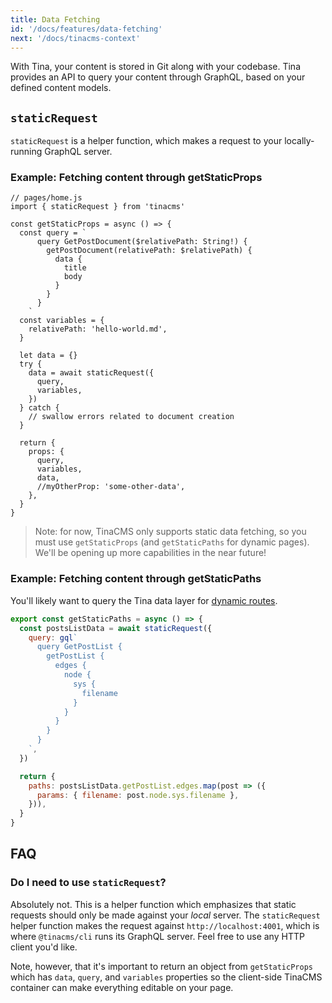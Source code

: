 ```yaml
---
title: Data Fetching
id: '/docs/features/data-fetching'
next: '/docs/tinacms-context'
---
```


With Tina, your content is stored in Git along with your codebase. Tina provides an API to query your content through GraphQL, based on your defined content models.

## `staticRequest`

`staticRequest` is a helper function, which makes a request to your locally-running GraphQL server.

### Example: Fetching content through getStaticProps

```tsx
// pages/home.js
import { staticRequest } from 'tinacms'

const getStaticProps = async () => {
  const query = `
      query GetPostDocument($relativePath: String!) {
        getPostDocument(relativePath: $relativePath) {
          data {
            title
            body
          }
        }
      }
    `
  const variables = {
    relativePath: 'hello-world.md',
  }

  let data = {}
  try {
    data = await staticRequest({
      query,
      variables,
    })
  } catch {
    // swallow errors related to document creation
  }

  return {
    props: {
      query,
      variables,
      data,
      //myOtherProp: 'some-other-data',
    },
  }
}
```

> Note: for now, TinaCMS only supports static data fetching, so you must use `getStaticProps` (and `getStaticPaths` for dynamic pages). We'll be opening up more capabilities in the near future!

### Example: Fetching content through getStaticPaths

You'll likely want to query the Tina data layer for [dynamic routes](https://nextjs.org/docs/basic-features/data-fetching#getstaticpaths-static-generation).

```js
export const getStaticPaths = async () => {
  const postsListData = await staticRequest({
    query: gql`
      query GetPostList {
        getPostList {
          edges {
            node {
              sys {
                filename
              }
            }
          }
        }
      }
    `,
  })

  return {
    paths: postsListData.getPostList.edges.map(post => ({
      params: { filename: post.node.sys.filename },
    })),
  }
}
```

## FAQ

### Do I need to use `staticRequest`?

Absolutely not. This is a helper function which emphasizes that static requests should only be made against your _local_ server. The `staticRequest` helper function makes the request against `http://localhost:4001`, which is where `@tinacms/cli` runs its GraphQL server. Feel free to use any HTTP client you'd like.

Note, however, that it's important to return an object from `getStaticProps` which has `data`, `query`, and `variables` properties so the client-side TinaCMS container can make everything editable on your page.
